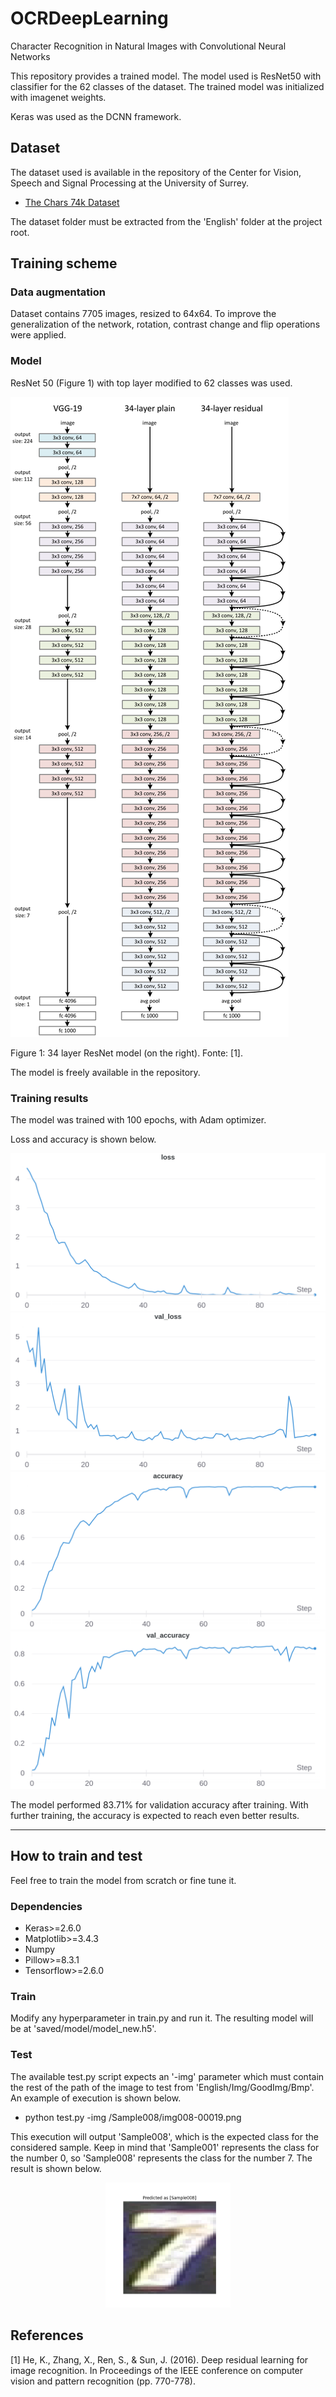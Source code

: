 # OCRDeepLearning
Character Recognition in Natural Images with Convolutional Neural Networks

This repository provides a trained model. The model used is ResNet50 with classifier for the 62 classes of the dataset. The trained model was initialized with imagenet weights. 

Keras was used as the DCNN framework.

## Dataset

The dataset used is available in the repository of the Center for Vision, Speech and Signal Processing at the University of Surrey.

- [The Chars 74k Dataset](http://www.ee.surrey.ac.uk/CVSSP/demos/chars74k/)

The dataset folder must be extracted from the 'English' folder at the project root.

## Training scheme

### Data augmentation

Dataset contains 7705 images, resized to 64x64. To improve the generalization of the network, rotation, contrast change and flip operations were applied.

### Model

ResNet 50 (Figure 1) with top layer modified to 62 classes was used. 

![Resnet50](imgs/resnet.png)

Figure 1: 34 layer ResNet model (on the right). Fonte: [1].

The model is freely available in the repository.

### Training results

The model was trained with 100 epochs, with Adam optimizer. 

Loss and accuracy is shown below.

![Loss](imgs/loss.png)
![Loss](imgs/val_loss.png)
![Loss](imgs/acc.png)
![Loss](imgs/val_acc.png)

The model performed 83.71% for validation accuracy after training. With further training, the accuracy is expected to reach even better results.

---

## How to train and test

Feel free to train the model from scratch or fine tune it.

### Dependencies

- Keras>=2.6.0
- Matplotlib>=3.4.3
- Numpy
- Pillow>=8.3.1
- Tensorflow>=2.6.0

### Train

Modify any hyperparameter in train.py and run it. The resulting model will be at 'saved/model/model_new.h5'.

### Test

The available test.py script expects an '-img' parameter which must contain the rest of the path of the image to test from 'English/Img/GoodImg/Bmp'. An example of execution is shown below.

- python test.py -img /Sample008/img008-00019.png

This execution will output 'Sample008', which is the expected class for the considered sample. Keep in mind that 'Sample001' represents the class for the number 0, so 'Sample008' represents the class for the number 7. The result is shown below.

<div style="text-align:center">
    <img src="imgs/predict.png" width=200>
</div>


## References

[1] He, K., Zhang, X., Ren, S., & Sun, J. (2016). Deep residual learning for image recognition. In Proceedings of the IEEE conference on computer vision and pattern recognition (pp. 770-778).
